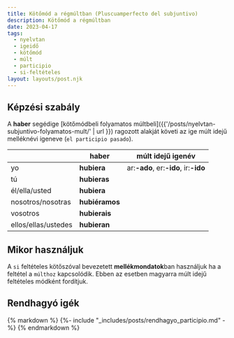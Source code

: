 ```yaml
---
title: Kötőmód a régmúltban (Pluscuamperfecto del subjuntivo)
description: Kötőmód a régmúltban
date: 2023-04-17
tags:
  - nyelvtan
  - igeidő
  - kötőmód
  - múlt
  - participio
  - si-feltételes
layout: layouts/post.njk
---
```


## Képzési szabály

A **haber** segédige [kötőmódbeli folyamatos múltbeli]({{'/posts/nyelvtan-subjuntivo-folyamatos-mult/' | url }}) ragozott alakját követi az ige múlt idejű melléknévi igeneve (`el participio pasado`).

&nbsp;|haber|múlt idejű igenév
----|----|----
yo|**hubiera**| ar:**-ado**, er:**-ido**, ir:**-ido**
tú|**hubieras**|
él/ella/usted|**hubiera**|
nosotros/nosotras|**hubiéramos**|
vosotros|**hubierais**|
ellos/ellas/ustedes|**hubieran**|

## Mikor használjuk

A `si` feltételes kötőszóval bevezetett **mellékmondatok**ban használjuk ha a feltétel a `múlthoz` kapcsolódik.
Ebben az esetben magyarra múlt idejű feltételes módként fordítjuk.

## Rendhagyó igék

{% markdown %}
  {%- include "_includes/posts/rendhagyo_participio.md" -%}
{% endmarkdown %}